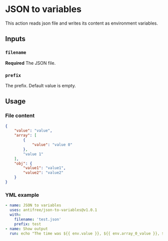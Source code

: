 # JSON to variables
This action reads json file and writes its content as environment variables.

## Inputs

### `filename`

**Required** The JSON file.

### `prefix`

The prefix. Default value is empty.

## Usage

### File content 
```json
{
    "value": "value",
    "array": [
        {
            "value": "value 0"
        },
        "value 1"
    ],
    "obj": {
        "value1": "value1",
        "value2": "value2"
    }
}
```

### YML example 
```yml
- name: JSON to variables
  uses: antifree/json-to-variables@v1.0.1
  with:
    filename: 'test.json'
    prefix: test
- name: Show output
  run: echo "The time was ${{ env.value }}, ${{ env.array_0_value }}, ${{ env.obj_value1 }}"
```
